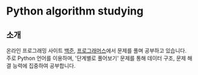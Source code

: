 # Python algorithm studying

## 소개
온라인 프로그래밍 사이트 [백준](https://www.acmicpc.net/), [프로그래머스](https://school.programmers.co.kr/learn/challenges?order=recent&page=1)에서 문제를 풀며 공부하고 있습니다.  
주로 Python 언어를 이용하며, '단계별로 풀어보기' 문제를 통해 데이터 구조, 문제 해결 능력에 집중하여 공부합니다.
